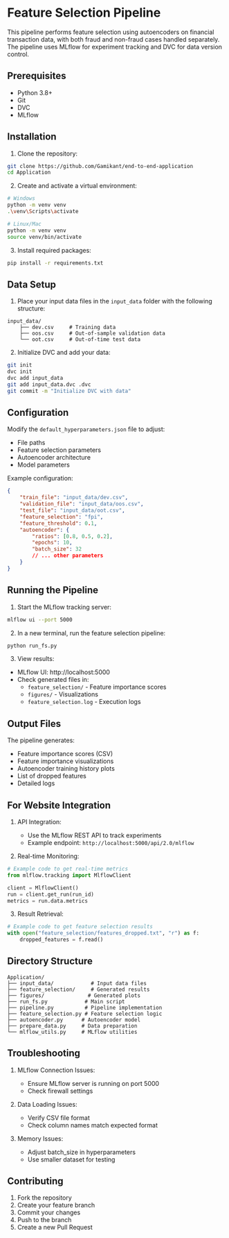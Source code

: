 # Feature Selection Pipeline

This pipeline performs feature selection using autoencoders on financial transaction data, with both fraud and non-fraud cases handled separately. The pipeline uses MLflow for experiment tracking and DVC for data version control.

## Prerequisites

- Python 3.8+
- Git
- DVC
- MLflow

## Installation

1. Clone the repository:
```bash
git clone https://github.com/Gamikant/end-to-end-application
cd Application
```

2. Create and activate a virtual environment:
```bash
# Windows
python -m venv venv
.\venv\Scripts\activate

# Linux/Mac
python -m venv venv
source venv/bin/activate
```

3. Install required packages:
```bash
pip install -r requirements.txt
```

## Data Setup

1. Place your input data files in the `input_data` folder with the following structure:
```
input_data/
    ├── dev.csv     # Training data
    ├── oos.csv     # Out-of-sample validation data
    └── oot.csv     # Out-of-time test data
```

2. Initialize DVC and add your data:
```bash
git init
dvc init
dvc add input_data
git add input_data.dvc .dvc
git commit -m "Initialize DVC with data"
```

## Configuration

Modify the `default_hyperparameters.json` file to adjust:
- File paths
- Feature selection parameters
- Autoencoder architecture
- Model parameters

Example configuration:
```json
{
    "train_file": "input_data/dev.csv",
    "validation_file": "input_data/oos.csv",
    "test_file": "input_data/oot.csv",
    "feature_selection": "fpi",
    "feature_threshold": 0.1,
    "autoencoder": {
        "ratios": [0.8, 0.5, 0.2],
        "epochs": 10,
        "batch_size": 32
        // ... other parameters
    }
}
```

## Running the Pipeline

1. Start the MLflow tracking server:
```bash
mlflow ui --port 5000
```

2. In a new terminal, run the feature selection pipeline:
```bash
python run_fs.py
```

3. View results:
- MLflow UI: http://localhost:5000
- Check generated files in:
  - `feature_selection/` - Feature importance scores
  - `figures/` - Visualizations
  - `feature_selection.log` - Execution logs

## Output Files

The pipeline generates:
- Feature importance scores (CSV)
- Feature importance visualizations
- Autoencoder training history plots
- List of dropped features
- Detailed logs

## For Website Integration

1. API Integration:
   - Use the MLflow REST API to track experiments
   - Example endpoint: `http://localhost:5000/api/2.0/mlflow`

2. Real-time Monitoring:
```python
# Example code to get real-time metrics
from mlflow.tracking import MlflowClient

client = MlflowClient()
run = client.get_run(run_id)
metrics = run.data.metrics
```

3. Result Retrieval:
```python
# Example code to get feature selection results
with open("feature_selection/features_dropped.txt", "r") as f:
    dropped_features = f.read()
```

## Directory Structure
```
Application/
├── input_data/            # Input data files
├── feature_selection/     # Generated results
├── figures/              # Generated plots
├── run_fs.py            # Main script
├── pipeline.py          # Pipeline implementation
├── feature_selection.py # Feature selection logic
├── autoencoder.py      # Autoencoder model
├── prepare_data.py     # Data preparation
└── mlflow_utils.py     # MLflow utilities
```

## Troubleshooting

1. MLflow Connection Issues:
   - Ensure MLflow server is running on port 5000
   - Check firewall settings

2. Data Loading Issues:
   - Verify CSV file format
   - Check column names match expected format

3. Memory Issues:
   - Adjust batch_size in hyperparameters
   - Use smaller dataset for testing

## Contributing

1. Fork the repository
2. Create your feature branch
3. Commit your changes
4. Push to the branch
5. Create a new Pull Request